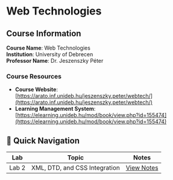 # Web Technologies

## Course Information

**Course Name**: Web Technologies  
**Institution**: University of Debrecen  
**Professor Name**: Dr. Jeszenszky Péter

### Course Resources

- **Course Website**: [https://arato.inf.unideb.hu/jeszenszky.peter/webtech/](https://arato.inf.unideb.hu/jeszenszky.peter/webtech/)
- **Learning Management System**: [https://elearning.unideb.hu/mod/book/view.php?id=155474](https://elearning.unideb.hu/mod/book/view.php?id=155474)

## 🔗 Quick Navigation

| Lab   | Topic                         | Notes                           |
| ----- | ----------------------------- | ------------------------------- |
| Lab 2 | XML, DTD, and CSS Integration | [View Notes](./lab-2/README.md) |
